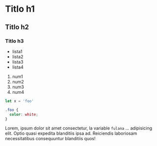 # Titlo h1

## Titlo h2

### Titlo h3

- lista1
- lista2
- lista3
- lista4

1. num1
1. num2
1. num3
1. num4

```js
let x = 'foo'
```

```css
.foo {
  color: white;
}
```

Lorem, ipsum dolor sit amet consectetur, la variable `fulana` ... adipisicing elit. Optio quasi expedita blanditiis ipsa ad. Reiciendis laboriosam necessitatibus consequuntur blanditiis quos!
